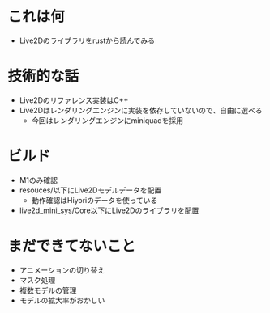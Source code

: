 # これは何
* Live2Dのライブラリをrustから読んでみる
# 技術的な話
* Live2Dのリファレンス実装はC++
* Live2Dはレンダリングエンジンに実装を依存していないので、自由に選べる
  * 今回はレンダリングエンジンにminiquadを採用

# ビルド
* M1のみ確認
* resouces/以下にLive2Dモデルデータを配置
  * 動作確認はHiyoriのデータを使っている
* live2d_mini_sys/Core以下にLive2Dのライブラリを配置

# まだできてないこと
* アニメーションの切り替え
* マスク処理
* 複数モデルの管理
* モデルの拡大率がおかしい
